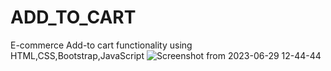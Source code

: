 # ADD_TO_CART
E-commerce Add-to cart functionality using HTML,CSS,Bootstrap,JavaScript
![Screenshot from 2023-06-29 12-44-44](https://github.com/bhuvireven007/ADD_TO_CART/assets/109680240/601b2fab-b00f-4ea9-99b5-0adee838a8ac)
